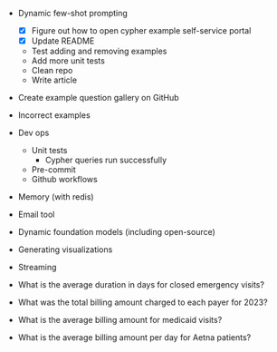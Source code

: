 - Dynamic few-shot prompting
   - [X] Figure out how to open cypher example self-service portal
   - [X] Update README
    - Test adding and removing examples
    - Add more unit tests
    - Clean repo
    - Write article
- Create example question gallery on GitHub
- Incorrect examples
- Dev ops
    - Unit tests
        - Cypher queries run successfully
    - Pre-commit
    - Github workflows
- Memory (with redis)
- Email tool
- Dynamic foundation models (including open-source)
- Generating visualizations
- Streaming




- What is the average duration in days for closed emergency visits?
- What was the total billing amount charged to each payer for 2023?
- What is the average billing amount for medicaid visits?
- What is the average billing amount per day for Aetna patients?

